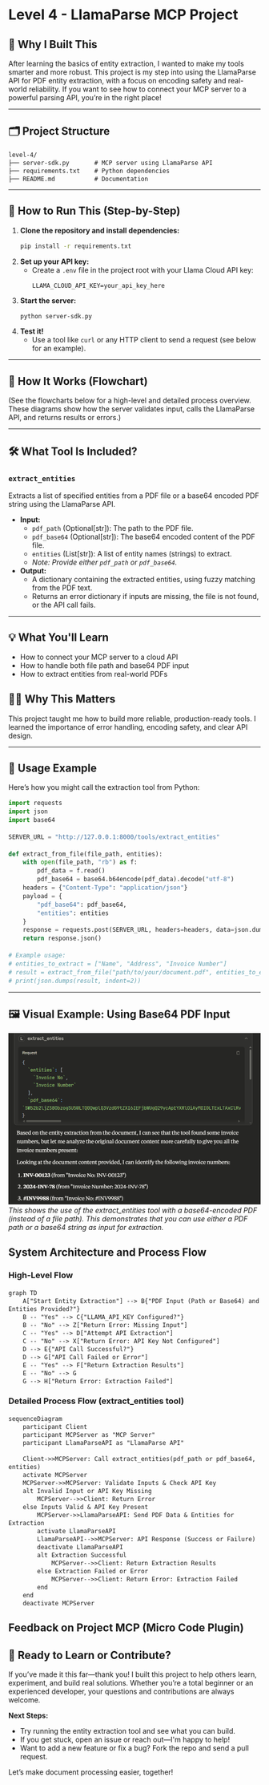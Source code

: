 # Level 4 - LlamaParse MCP Project

## 🦙 Why I Built This

After learning the basics of entity extraction, I wanted to make my tools smarter and more robust. This project is my step into using the LlamaParse API for PDF entity extraction, with a focus on encoding safety and real-world reliability. If you want to see how to connect your MCP server to a powerful parsing API, you’re in the right place!

---

## 🗂️ Project Structure

```
level-4/
├── server-sdk.py       # MCP server using LlamaParse API
├── requirements.txt    # Python dependencies
├── README.md           # Documentation
```

---

## 🚀 How to Run This (Step-by-Step)

1. **Clone the repository and install dependencies:**
   ```bash
   pip install -r requirements.txt
   ```
2. **Set up your API key:**
   - Create a `.env` file in the project root with your Llama Cloud API key:
     ```env
     LLAMA_CLOUD_API_KEY=your_api_key_here
     ```
3. **Start the server:**
   ```bash
   python server-sdk.py
   ```
4. **Test it!**
   - Use a tool like `curl` or any HTTP client to send a request (see below for an example).

---

## 🔄 How It Works (Flowchart)

(See the flowcharts below for a high-level and detailed process overview. These diagrams show how the server validates input, calls the LlamaParse API, and returns results or errors.)

---

## 🛠️ What Tool Is Included?

### `extract_entities`
Extracts a list of specified entities from a PDF file or a base64 encoded PDF string using the LlamaParse API.

- **Input:**
  - `pdf_path` (Optional[str]): The path to the PDF file.
  - `pdf_base64` (Optional[str]): The base64 encoded content of the PDF file.
  - `entities` (List[str]): A list of entity names (strings) to extract.
  - *Note: Provide either `pdf_path` or `pdf_base64`.*
- **Output:**
  - A dictionary containing the extracted entities, using fuzzy matching from the PDF text.
  - Returns an error dictionary if inputs are missing, the file is not found, or the API call fails.

---

## 💡 What You'll Learn
- How to connect your MCP server to a cloud API
- How to handle both file path and base64 PDF input
- How to extract entities from real-world PDFs

## 🧑‍💻 Why This Matters
This project taught me how to build more reliable, production-ready tools. I learned the importance of error handling, encoding safety, and clear API design.

---

## 🚦 Usage Example

Here’s how you might call the extraction tool from Python:

```python
import requests
import json
import base64

SERVER_URL = "http://127.0.0.1:8000/tools/extract_entities"

def extract_from_file(file_path, entities):
    with open(file_path, "rb") as f:
        pdf_data = f.read()
        pdf_base64 = base64.b64encode(pdf_data).decode("utf-8")
    headers = {"Content-Type": "application/json"}
    payload = {
        "pdf_base64": pdf_base64,
        "entities": entities
    }
    response = requests.post(SERVER_URL, headers=headers, data=json.dumps(payload))
    return response.json()

# Example usage:
# entities_to_extract = ["Name", "Address", "Invoice Number"]
# result = extract_from_file("path/to/your/document.pdf", entities_to_extract)
# print(json.dumps(result, indent=2))
```

---

## 🖼️ Visual Example: Using Base64 PDF Input

![Extract Entities with Base64](../Images/Screenshot%202025-07-09%20204635.png)
*This shows the use of the extract_entities tool with a base64-encoded PDF (instead of a file path). This demonstrates that you can use either a PDF path or a base64 string as input for extraction.*

## System Architecture and Process Flow

### High-Level Flow
```mermaid
graph TD
    A["Start Entity Extraction"] --> B{"PDF Input (Path or Base64) and Entities Provided?"}
    B -- "Yes" --> C{"LLAMA_API_KEY Configured?"}
    B -- "No" --> Z["Return Error: Missing Input"]
    C -- "Yes" --> D["Attempt API Extraction"]
    C -- "No" --> X["Return Error: API Key Not Configured"]
    D --> E{"API Call Successful?"}
    D --> G["API Call Failed or Error"]
    E -- "Yes" --> F["Return Extraction Results"]
    E -- "No" --> G
    G --> H["Return Error: Extraction Failed"]
```

### Detailed Process Flow (extract_entities tool)
```mermaid
sequenceDiagram
    participant Client
    participant MCPServer as "MCP Server"
    participant LlamaParseAPI as "LlamaParse API"

    Client->>MCPServer: Call extract_entities(pdf_path or pdf_base64, entities)
    activate MCPServer
    MCPServer->>MCPServer: Validate Inputs & Check API Key
    alt Invalid Input or API Key Missing
        MCPServer-->>Client: Return Error
    else Inputs Valid & API Key Present
        MCPServer->>LlamaParseAPI: Send PDF Data & Entities for Extraction
        activate LlamaParseAPI
        LlamaParseAPI-->>MCPServer: API Response (Success or Failure)
        deactivate LlamaParseAPI
        alt Extraction Successful
            MCPServer-->>Client: Return Extraction Results
        else Extraction Failed or Error
            MCPServer-->>Client: Return Error: Extraction Failed
        end
    end
    deactivate MCPServer
```

## Feedback on Project MCP (Micro Code Plugin)

## 🙌 Ready to Learn or Contribute?

If you’ve made it this far—thank you! I built this project to help others learn, experiment, and build real solutions. Whether you’re a total beginner or an experienced developer, your questions and contributions are always welcome.

**Next Steps:**
- Try running the entity extraction tool and see what you can build.
- If you get stuck, open an issue or reach out—I'm happy to help!
- Want to add a new feature or fix a bug? Fork the repo and send a pull request.

Let’s make document processing easier, together! 
